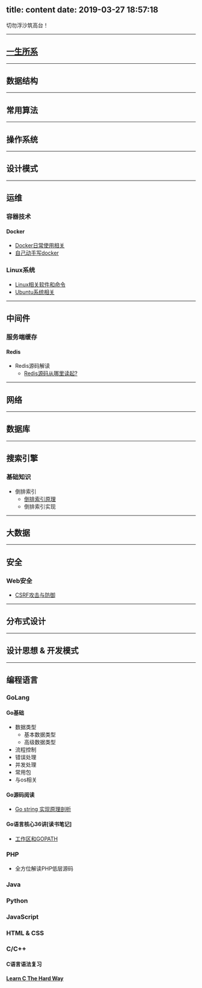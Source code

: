 title: content
date: 2019-03-27 18:57:18
---

切勿浮沙筑高台！

---

## [一生所系](/2019/05/28/have-a-good-life/)

---

## 数据结构

---

## 常用算法

---

## 操作系统

---

## 设计模式

---

## 运维

### 容器技术

#### Docker
   * [Docker日常使用相关](/2019/04/20/about-use-docker/)
   * [自己动手写docker](/2019/04/20/write-docker-self/)

### Linux系统
   * [Linux相关软件和命令](/2019/04/23/about-linux-software/)
   * [Ubuntu系统相关](/2019/04/22/about-ubuntu/)

---

## 中间件

### 服务端缓存

#### Redis
* Redis源码解读
   * [Redis源码从哪里读起?](/2019/04/03/Redis源码从哪里读起/)

---

## 网络

---

## 数据库

---

## 搜索引擎
### 基础知识
* 倒排索引
   * [倒排索引原理](/2019/03/27/倒排索引原理/)
   * 倒排索引实现

---

## 大数据

---

## 安全

### Web安全

* [CSRF攻击与防御](/2019/04/02/CSRF攻击与防御/)

---

## 分布式设计

---

## 设计思想 & 开发模式

---

## 编程语言

### GoLang

#### Go基础
* 数据类型
   * 基本数据类型
   * 高级数据类型
* 流程控制
* 错误处理
* 并发处理
* 常用包
* 与os相关

#### Go源码阅读
* [Go string 实现原理剖析](/2019/03/28/Go-string-实现原理剖析/)

#### Go语言核心36讲[读书笔记]
* [工作区和GOPATH](/2019/03/29/工作区和GOPATH/)

### PHP
* 全方位解读PHP低层源码

### Java

### Python

### JavaScript

### HTML & CSS

### C/C++

#### C语言语法复习

#### [Learn C The Hard Way](/2019/04/09/learn-c-the-hard-way/)
